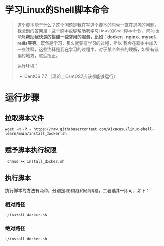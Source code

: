 # 学习Linux的Shell脚本命令
> 这个脚本能干什么？这个问题是我在写这个脚本的时候一直在思考的问题，我想到的答案是：这个脚本能够帮助我学习Linux的Shell脚本命令
> ，同时也能够**帮助我快速的搭建一些常用的服务，比如：docker、nginx、mysql、redis等等**。既然是学习，那么就要有学习的过程，所以
> 我会在脚本中加入一些注释，这些注释是我在学习的过程中，对于某个命令的理解，如果有错误的地方，欢迎指正。
> 
> 运行环境：
> - CentOS  7.7
 （理论上CentOS7应该都能够运行）
# 运行步骤
## 拉取脚本文件
```shell
wget -N -P ~ https://raw.githubusercontent.com/Aixuxuxu/linux-shell-learn/main/install_docker.sh
```
## 赋予脚本执行权限
```shell
 chmod +x install_docker.sh
```
## 执行脚本
执行脚本的方法有两种，分别是`相对路径`和`绝对路径`，二者选其一即可，如下：
### 相对路径
```shell
./install_docker.sh
```
### 绝对路径
```shell
~/install_docker.sh
```